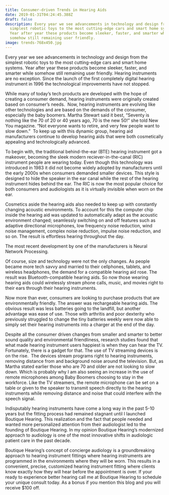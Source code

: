 ```yaml
---
title: Consumer-driven Trends in Hearing Aids
date: 2019-01-31T04:24:45.388Z
draft: false
description: Every year we see advancements in technology and design from the
  simplest robotic toys to the most cutting-edge cars and smart home systems.
  Year after year these products become sleeker, faster, and smarter while
  somehow still remaining user friendly.
image: trends-768x450.jpg
---
```

<!--StartFragment-->

Every year we see advancements in technology and design from the simplest robotic toys to the most cutting-edge cars and smart home systems. Year after year these products become sleeker, faster, and smarter while somehow still remaining user friendly. Hearing instruments are no exception. Since the launch of the first completely digital hearing instrument in 1996 the technological improvements have not stopped. 

While many of today’s tech products are developed with the hope of creating a consumer demand, hearing instruments were originally created based on consumer’s needs.  Now, hearing instruments are evolving like other technologies and are based on the demands of the consumer, especially the baby boomers. Martha Stewart said it best, “Seventy is nothing like the 70 of 20 or 40 years ago, 70 is the new 50!” she told New You magazine. “Not everyone wants to retire, and very few people want to slow down.”  To keep up with this dynamic group, hearing aid manufacturers continue to develop hearing aids that were both cosmetically appealing and technologically advanced. 

To begin with, the traditional behind-the-ear (BTE) hearing instrument got a makeover, becoming the sleek modern reciever-in-the-canal (RIC) instrument people are wearing today. Even though this technology was introduced in 1983 it did not become widely adopted by manufacturers until the early 2000s when consumers demanded smaller devices. This style is designed to hide the speaker in the ear canal while the rest of the hearing instrument hides behind the ear. The RIC is now the most popular choice for both consumers and audiologists as it is virtually invisible when worn on the ear.   

Cosmetics aside the hearing aids also needed to keep up with constantly changing acoustic environments. To account for this the computer chip inside the hearing aid was updated to automatically adapt as the acoustic environment changed; seamlessly switching on and off features such as adaptive directional microphones, low frequency noise reduction, wind noise management, complex noise reduction, impulse noise reduction, and so on. The result is effortless hearing throughout the day.

The most recent development by one of the manufacturers is Neural Network Processing.  

Of course, size and technology were not the only changes. As people became more tech savvy and married to their cellphones, tablets, and wireless headphones, the demand for a compatible hearing aid rose. The result was Bluetooth-compatible hearing aids. So now those wearing hearing aids could wirelessly stream phone calls, music, and movies right to their ears through their hearing instruments. 

Now more than ever, consumers are looking to purchase products that are environmentally friendly. The answer was rechargeable hearing aids. The obvious result was less batteries going to the landfill, but another advantage was ease of use. Those with arthritis and poor dexterity who previously struggled to change the tiny batteries weekly were now able to simply set their hearing instruments into a charger at the end of the day.    

Despite all the consumer driven changes from smaller and smarter to better sound quality and environmental friendliness, research studies found that what made hearing instrument users happiest is when they can hear the TV. Fortunately, there is a gadget for that. The use of TV streaming devices is on the rise.  The devices stream programs right to hearing instruments, removing distance from and background noise around the television. But, as Martha stated earlier those who are 70 and older are not looking to slow down. Which is probably why I am also seeing an increase in the use of remote microphones among Baby Boomers choosing to stay in the workforce. Like the TV streamers, the remote microphone can be set on a table or given to the speaker to transmit speech directly to the hearing instruments while removing distance and noise that could interfere with the speech signal. 

Indisputably hearing instruments have come a long way in the past 5-10 years but the fitting process had remained stagnant until I launched Boutique Hearing. This realization and the fact that people needed and wanted more personalized attention from their audiologist led to the founding of Boutique Hearing. In my opinion Boutique Hearing’s modernized approach to audiology is one of the most innovative shifts in audiologic patient care in the past decade. 

Boutique Hearing’s concept of concierge audiology is a groundbreaking approach to hearing instrument fittings where hearing instruments are programmed in the environments where they will be worn. This results in a convenient, precise, customized hearing instrument fitting where clients know exactly how they will hear before the appointment is over. If your ready to experience better hearing call me at Boutique Hearing to schedule your unique consult today. As a bonus if you mention this blog and you will receive $100 off.



<!--EndFragment-->